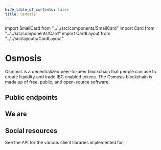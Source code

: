 ```yaml
---
hide_table_of_contents: false
title: Osmosis
---
```


import SmallCard from "../../src/components/SmallCard"
import Card from "../../src/components/Card"
import CardLayout from "../../src/layouts/CardLayout"

# Osmosis

Osmosis is a decentralized peer-to-peer blockchain that people can use to create liquidity and trade IBC enabled tokens. The Osmosis blockchain is made up of free, public, and open-source software.

## Public endpoints 

<CardLayout autoFitEnabled={true}>
    <SmallCard
        to="#"
        header={{
            label: "RPC Endpoint",
            translateId: "rpc-endpoint",
        }}
    />
    <SmallCard
        to="#"
        header={{
            label: "API Endpoint",
            translateId: "api-endpoint",
        }}
    />
    <SmallCard
        to="#"
        header={{
            label: "gRPC Endpoint",
            translateId: "grpc-endpoint",
        }}
    />
</CardLayout>

## We are

<CardLayout autoFitEnabled={true}>
    <Card
        to="#"
        header={{
            label: "Stake with us",
            translateId: "developer-programs",
        }}
        body={{
            label: "Learn about the React Native SDKs and how to quickly start building on Solana Mobile.",
            translateId: "learn-programs",
        }}
        iconPath="img/react-native-96.svg"
    />
    <Card
        to="#"
        header={{
            label: "Our validator",
            translateId: "development-setup",
        }}
        body={{
            label: "Learn how to build a native Android app using the core Solana Kotlin SDKs.",
            translateId: "development-setup-body",
        }}
        iconPath="img/kotlin-icon-32.svg"
    />
</CardLayout>

## Social resources
See the API for the various client libraries implemented for.

<CardLayout autoFitEnabled={false}>
    <SmallCard
        to="#"
        header={{
            label: "Website",
            translateId: "typescript-reference",
        }}
        iconPath="img/typescript-icon.png"
    />
    <SmallCard
        to="#"
        header={{
            label: "Github",
            translateId: "github-reference",
        }}
        iconPath="img/typescript-icon.png"
    />
    <SmallCard
        to="#"
        header={{
            label: "Discord",
            translateId: "discord-reference",
        }}
        iconPath="img/typescript-icon.png"
    />
    <SmallCard
        to="#"
        header={{
            label: "X",
            translateId: "x-reference",
        }}
        iconPath="img/typescript-icon.png"
    />
    <SmallCard
        to="#"
        header={{
            label: "Telegram",
            translateId: "telegram-reference",
        }}
        iconPath="img/typescript-icon.png"
    />
</CardLayout>
